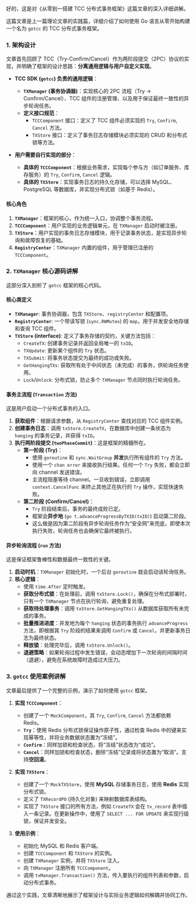 好的，这是对《从零到一搭建 TCC 分布式事务框架》这篇文章的深入详细讲解。

这篇文章是上一篇理论文章的实践篇，详细介绍了如何使用 Go 语言从零开始构建一个名为 `gotcc` 的 TCC 分布式事务框架。

### 1. 架构设计

文章首先回顾了 TCC（Try-Confirm/Cancel）作为两阶段提交（2PC）协议的实现，并明确了框架的设计思路：**分离通用逻辑与用户自定义实现**。

- **TCC SDK (`gotcc`) 负责的通用逻辑**：

  - **`TXManager` (事务协调器)**：实现核心的 2PC 流程（Try -> Confirm/Cancel）、TCC 组件的注册管理、以及用于保证最终一致性的异步轮询任务。
  - **定义接口规范**：
    - `TCCComponent` 接口：定义了 TCC 组件必须实现的 `Try`, `Confirm`, `Cancel` 方法。
    - `TXStore` 接口：定义了事务日志存储模块必须实现的 CRUD 和分布式锁等方法。

- **用户需要自行实现的部分**：
  - **具体的 `TCCComponent`**：根据业务需求，实现每个参与方（如订单服务、库存服务）的 `Try`, `Confirm`, `Cancel` 逻辑。
  - **具体的 `TXStore`**：实现事务日志的持久化存储，可以选择 MySQL、PostgreSQL 等数据库，并实现分布式锁（如基于 Redis）。

#### 核心角色

1.  **`TXManager`**：框架的核心，作为统一入口，协调整个事务流程。
2.  **`TCCComponent`**：用户实现的业务逻辑单元，在 `TXManager` 启动时被注册。
3.  **`TXStore`**：用户实现的事务日志存储模块，用于记录事务状态，是实现异步轮询和故障恢复的基础。
4.  **`RegistryCenter`**：`TXManager` 内置的组件，用于管理已注册的 `TCCComponent`。

### 2. `TXManager` 核心源码讲解

这部分深入剖析了 `gotcc` 框架的核心代码。

#### 核心类定义

- **`TXManager`**: 事务协调器，包含 `TXStore`、`registryCenter` 和配置项。
- **`RegistryCenter`**: 一个带读写锁 (`sync.RWMutex`) 的 `map`，用于并发安全地存储和查询 TCC 组件。
- **`TXStore` (interface)**: 定义了事务存储的契约，关键方法包括：
  - `CreateTX`: 创建事务记录并返回全局唯一的 `txID`。
  - `TXUpdate`: 更新某个组件的 `Try` 状态。
  - `TXSubmit`: 将事务状态提交为最终的成功或失败。
  - `GetHangingTXs`: 获取所有处于中间状态（未完成）的事务，供轮询任务使用。
  - `Lock`/`Unlock`: 分布式锁，防止多个 `TXManager` 节点同时执行轮询任务。

#### 事务主流程 (`Transaction` 方法)

这是用户启动一个分布式事务的入口。

1.  **获取组件**：根据请求参数，从 `RegistryCenter` 查找对应的 TCC 组件实例。
2.  **创建事务日志**：调用 `txStore.CreateTX`，在数据库中创建一条状态为 `hanging` 的事务记录，并获得 `txID`。
3.  **执行两阶段提交 (`twoPhaseCommit`)**：这是框架的精髓所在。
    - **第一阶段 (Try)**：
      - 使用 `goroutine` 和 `sync.WaitGroup` **并发**执行所有组件的 `Try` 方法。
      - 使用一个 `chan error` 来接收执行结果。任何一个 `Try` 失败，都会立即向 channel 发送错误。
      - 主流程阻塞等待 channel。一旦收到错误，立即调用 `context.CancelFunc` 来终止其他正在执行的 `Try` 操作，实现快速失败。
    - **第二阶段 (Confirm/Cancel)**：
      - `Try` 阶段结束后，事务的最终成败已定。
      - 框架会**异步地** (`go t.advanceProgressByTXID(txID)`) 启动第二阶段。
      - 这么做是因为第二阶段有异步轮询任务作为“安全网”来兜底，即使本次执行失败，轮询任务也会确保它最终被执行。

#### 异步轮询流程 (`run` 方法)

这是保证框架鲁棒性和数据最终一致性的关键。

1.  **启动时机**：`TXManager` 初始化时，一个后台 `goroutine` 就会启动该轮询任务。
2.  **核心逻辑**：
    - 使用 `time.After` 定时触发。
    - **获取分布式锁**：在处理前，调用 `txStore.Lock()`，确保在分布式部署时，只有一个 `TXManager` 节点在执行轮询，避免重复处理。
    - **获取待处理事务**：调用 `txStore.GetHangingTXs()` 从数据库获取所有未完成的事务。
    - **批量推进进度**：并发地为每个 `hanging` 状态的事务执行 `advanceProgress` 方法，即根据其 `Try` 阶段的结果来调用 `Confirm` 或 `Cancel`，并更新事务日志为最终状态。
    - **释放锁**：处理完毕后，调用 `txStore.Unlock()`。
    - **退避策略**：如果轮询过程中发生错误，会动态增加下一次轮询的间隔时间（退避），避免在系统故障时造成过大压力。

### 3. `gotcc` 使用案例讲解

文章最后提供了一个完整的示例，演示了如何使用 `gotcc` 框架。

1.  **实现 `TCCComponent`**：

    - 创建了一个 `MockComponent`，其 `Try`, `Confirm`, `Cancel` 方法都依赖 Redis。
    - **`Try`**：使用 Redis 分布式锁保证操作原子性，通过检查 Redis 中的键来实现幂等性，并将业务数据状态置为“冻结”。
    - **`Confirm`**：同样加锁和检查状态，将“冻结”状态改为“成功”。
    - **`Cancel`**：同样加锁和检查状态，删除“冻结”记录或将状态置为“取消”。支持**空回滚**。

2.  **实现 `TXStore`**：

    - 创建了一个 `MockTXStore`，使用 **MySQL** 存储事务日志，使用 **Redis** 实现分布式锁。
    - 定义了 `TXRecordPO` (持久化对象) 来映射数据库表结构。
    - 实现了 `TXStore` 接口的所有方法，例如 `CreateTX` 会在 `tx_record` 表中插入一条记录。在更新操作中，使用了 `SELECT ... FOR UPDATE` 来实现行级锁，保证并发安全。

3.  **使用示例**：
    - 初始化 MySQL 和 Redis 客户端。
    - 创建 `TCCComponent` 和 `TXStore` 的实例。
    - 创建 `TXManager` 实例，并将 `TXStore` 注入。
    - 向 `TXManager` 注册所有 `TCCComponent`。
    - 调用 `txManager.Transaction()` 方法，传入要执行的组件列表和参数，启动分布式事务。

通过这个实践，文章清晰地展示了框架设计与实际业务逻辑如何解耦并协同工作。

